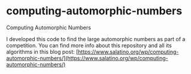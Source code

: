# computing-automorphic-numbers
Computing Automorphic Numbers

I developed this code to find the large automorphic numbers as part of a competition.
You can find more info about this repository and all its algorithms in this blog post:
[https://www.salatino.org/wp/computing-automorphic-numbers/](https://www.salatino.org/wp/computing-automorphic-numbers/)
